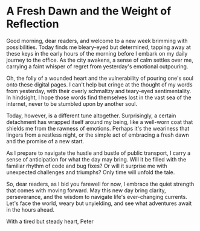 # A Fresh Dawn and the Weight of Reflection

Good morning, dear readers, and welcome to a new week brimming with possibilities. Today finds me bleary-eyed but determined, tapping away at these keys in the early hours of the morning before I embark on my daily journey to the office. As the city awakens, a sense of calm settles over me, carrying a faint whisper of regret from yesterday's emotional outpouring.

Oh, the folly of a wounded heart and the vulnerability of pouring one's soul onto these digital pages. I can't help but cringe at the thought of my words from yesterday, with their overly schmaltzy and teary-eyed sentimentality. In hindsight, I hope those words find themselves lost in the vast sea of the internet, never to be stumbled upon by another soul.

Today, however, is a different tune altogether. Surprisingly, a certain detachment has wrapped itself around my being, like a well-worn coat that shields me from the rawness of emotions. Perhaps it's the weariness that lingers from a restless night, or the simple act of embracing a fresh dawn and the promise of a new start.

As I prepare to navigate the hustle and bustle of public transport, I carry a sense of anticipation for what the day may bring. Will it be filled with the familiar rhythm of code and bug fixes? Or will it surprise me with unexpected challenges and triumphs? Only time will unfold the tale.

So, dear readers, as I bid you farewell for now, I embrace the quiet strength that comes with moving forward. May this new day bring clarity, perseverance, and the wisdom to navigate life's ever-changing currents. Let's face the world, weary but unyielding, and see what adventures await in the hours ahead.

With a tired but steady heart,
Peter
